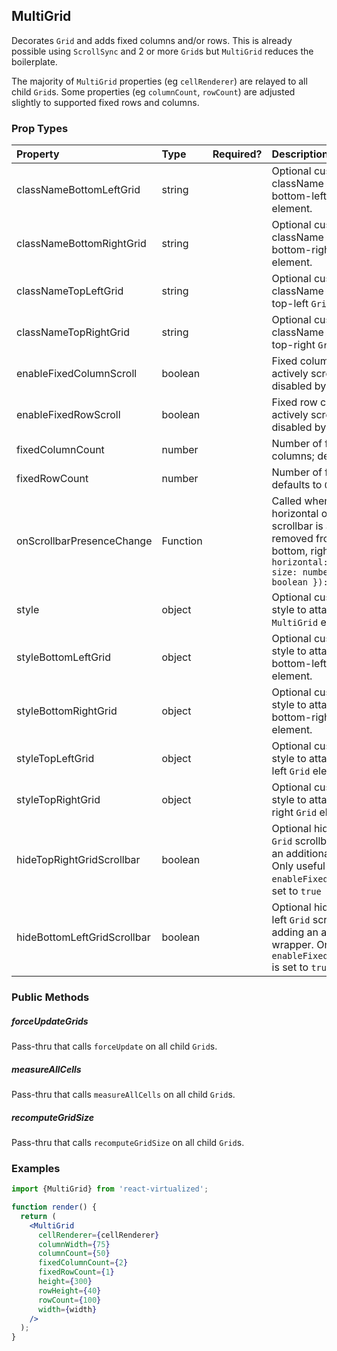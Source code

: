## MultiGrid

Decorates `Grid` and adds fixed columns and/or rows.
This is already possible using `ScrollSync` and 2 or more `Grid`s but `MultiGrid` reduces the boilerplate.

The majority of `MultiGrid` properties (eg `cellRenderer`) are relayed to all child `Grid`s.
Some properties (eg `columnCount`, `rowCount`) are adjusted slightly to supported fixed rows and columns.

### Prop Types

| Property                    | Type     | Required? | Description                                                                                                                                                               |
| :-------------------------- | :------- | :-------: | :------------------------------------------------------------------------------------------------------------------------------------------------------------------------ |
| classNameBottomLeftGrid     | string   |           | Optional custom className to attach to bottom-left `Grid` element.                                                                                                        |
| classNameBottomRightGrid    | string   |           | Optional custom className to attach to bottom-right `Grid` element.                                                                                                       |
| classNameTopLeftGrid        | string   |           | Optional custom className to attach to top-left `Grid` element.                                                                                                           |
| classNameTopRightGrid       | string   |           | Optional custom className to attach to top-right `Grid` element.                                                                                                          |
| enableFixedColumnScroll     | boolean  |           | Fixed column can be actively scrolled; disabled by default                                                                                                                |
| enableFixedRowScroll        | boolean  |           | Fixed row can be actively scrolled; disabled by default                                                                                                                   |
| fixedColumnCount            | number   |           | Number of fixed columns; defaults to `0`                                                                                                                                  |
| fixedRowCount               | number   |           | Number of fixed rows; defaults to `0`                                                                                                                                     |
| onScrollbarPresenceChange   | Function |           | Called whenever a horizontal or vertical scrollbar is added or removed from the bottom, right `Grid`.: `({ horizontal: boolean, size: number, vertical: boolean }): void` |
| style                       | object   |           | Optional custom inline style to attach to root `MultiGrid` element.                                                                                                       |
| styleBottomLeftGrid         | object   |           | Optional custom inline style to attach to bottom-left `Grid` element.                                                                                                     |
| styleBottomRightGrid        | object   |           | Optional custom inline style to attach to bottom-right `Grid` element.                                                                                                    |
| styleTopLeftGrid            | object   |           | Optional custom inline style to attach to top-left `Grid` element.                                                                                                        |
| styleTopRightGrid           | object   |           | Optional custom inline style to attach to top-right `Grid` element.                                                                                                       |
| hideTopRightGridScrollbar   | boolean  |           | Optional hides top-right `Grid` scrollbar by adding an additional wrapper. Only useful if `enableFixedRowScroll` is set to `true`                                         |
| hideBottomLeftGridScrollbar | boolean  |           | Optional hides bottom-left `Grid` scrollbar by adding an additional wrapper. Only useful if `enableFixedColumnScroll` is set to `true`                                    |

### Public Methods

##### forceUpdateGrids

Pass-thru that calls `forceUpdate` on all child `Grid`s.

##### measureAllCells

Pass-thru that calls `measureAllCells` on all child `Grid`s.

##### recomputeGridSize

Pass-thru that calls `recomputeGridSize` on all child `Grid`s.

### Examples

```jsx
import {MultiGrid} from 'react-virtualized';

function render() {
  return (
    <MultiGrid
      cellRenderer={cellRenderer}
      columnWidth={75}
      columnCount={50}
      fixedColumnCount={2}
      fixedRowCount={1}
      height={300}
      rowHeight={40}
      rowCount={100}
      width={width}
    />
  );
}
```
